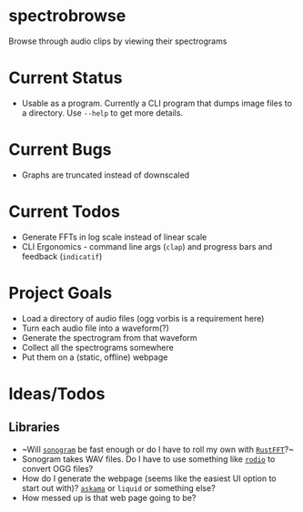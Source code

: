 # spectrobrowse
Browse through audio clips by viewing their spectrograms

# Current Status
* Usable as a program. Currently a CLI program that dumps image files to a directory. Use `--help` to get more details.

# Current Bugs
* Graphs are truncated instead of downscaled

# Current Todos
* Generate FFTs in log scale instead of linear scale
* CLI Ergonomics - command line args (`clap`) and progress bars and feedback (`indicatif`)

# Project Goals
* Load a directory of audio files (ogg vorbis is a requirement here)
* Turn each audio file into a waveform(?)
* Generate the spectrogram from that waveform
* Collect all the spectrograms somewhere
* Put them on a (static, offline) webpage

# Ideas/Todos
## Libraries
* ~Will [`sonogram`](https://github.com/psiphi75/sonogram) be fast enough or do I have to roll my own with [`RustFFT`](https://github.com/ejmahler/RustFFT)?~
* Sonogram takes WAV files. Do I have to use something like [`rodio`](https://github.com/RustAudio/rodio) to convert OGG files?
* How do I generate the webpage (seems like the easiest UI option to start out with)?  [`askama`](https://github.com/djc/askama) or `liquid` or something else?
* How messed up is that web page going to be?
